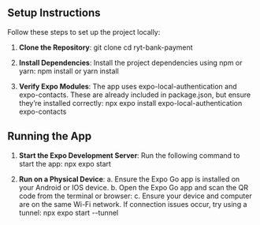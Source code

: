 ## Setup Instructions

Follow these steps to set up the project locally:

1. **Clone the Repository**:
   git clone <repository-url>
   cd ryt-bank-payment

2. **Install Dependencies**:
   Install the project dependencies using npm or yarn:
   npm install or yarn install

3. **Verify Expo Modules**:
   The app uses expo-local-authentication and expo-contacts. These are already included in package.json, but ensure they’re installed correctly:
   npx expo install expo-local-authentication expo-contacts

## Running the App

1. **Start the Expo Development Server**:
   Run the following command to start the app:
   npx expo start

2. **Run on a Physical Device**:
   a. Ensure the Expo Go app is installed on your Android or IOS device.
   b. Open the Expo Go app and scan the QR code from the terminal or browser:
   c. Ensure your device and computer are on the same Wi-Fi network. If connection issues occur, try using a tunnel:
   npx expo start --tunnel
